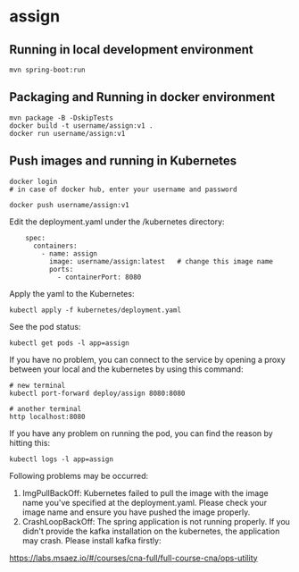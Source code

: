 # assign

## Running in local development environment

```
mvn spring-boot:run
```

## Packaging and Running in docker environment

```
mvn package -B -DskipTests
docker build -t username/assign:v1 .
docker run username/assign:v1
```

## Push images and running in Kubernetes

```
docker login 
# in case of docker hub, enter your username and password

docker push username/assign:v1
```

Edit the deployment.yaml under the /kubernetes directory:
```
    spec:
      containers:
        - name: assign
          image: username/assign:latest   # change this image name
          ports:
            - containerPort: 8080

```

Apply the yaml to the Kubernetes:
```
kubectl apply -f kubernetes/deployment.yaml
```

See the pod status:
```
kubectl get pods -l app=assign
```

If you have no problem, you can connect to the service by opening a proxy between your local and the kubernetes by using this command:
```
# new terminal
kubectl port-forward deploy/assign 8080:8080

# another terminal
http localhost:8080
```

If you have any problem on running the pod, you can find the reason by hitting this:
```
kubectl logs -l app=assign
```

Following problems may be occurred:

1. ImgPullBackOff:  Kubernetes failed to pull the image with the image name you've specified at the deployment.yaml. Please check your image name and ensure you have pushed the image properly.
1. CrashLoopBackOff: The spring application is not running properly. If you didn't provide the kafka installation on the kubernetes, the application may crash. Please install kafka firstly:

https://labs.msaez.io/#/courses/cna-full/full-course-cna/ops-utility

